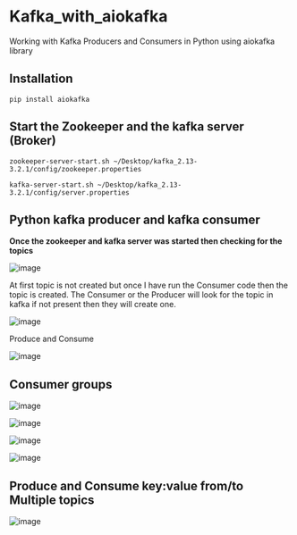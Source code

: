 # Kafka_with_aiokafka

Working with Kafka Producers and Consumers in Python using aiokafka library

## Installation

```pip install aiokafka```

## Start the Zookeeper and the kafka server (Broker)

```
zookeeper-server-start.sh ~/Desktop/kafka_2.13-3.2.1/config/zookeeper.properties

kafka-server-start.sh ~/Desktop/kafka_2.13-3.2.1/config/server.properties
```

## Python kafka producer and kafka consumer

**Once the zookeeper and kafka server was started then checking for the topics**

![image](https://user-images.githubusercontent.com/69865283/190843370-340ce79e-76ff-459a-998a-a715ca2c61d3.png)

At first topic is not created but once I have run the Consumer code then the topic is created. The Consumer or the Producer will look for the topic in kafka if not present then they will create one.

![image](https://user-images.githubusercontent.com/69865283/190843669-7510d552-599f-43b4-96af-b6c92def1b1d.png)

Produce and Consume

![image](https://user-images.githubusercontent.com/69865283/190843879-261e5cc2-9823-41e9-9215-f3dc31d28829.png)


## Consumer groups

![image](https://user-images.githubusercontent.com/69865283/190849258-56dfd4cc-d210-4238-b963-5332a4e4b1be.png)


![image](https://user-images.githubusercontent.com/69865283/190849304-3b13e598-e084-4352-b3d3-6d130749151d.png)


![image](https://user-images.githubusercontent.com/69865283/190849416-499718f3-967b-45f7-a335-f562f18844dc.png)

![image](https://user-images.githubusercontent.com/69865283/190849502-33f16503-057d-4d68-9e1a-740462052cd7.png)

## Produce and Consume key:value from/to Multiple topics 


![image](https://user-images.githubusercontent.com/69865283/190872150-3e17d71e-5781-409a-bf86-143b6fab3bd0.png)

